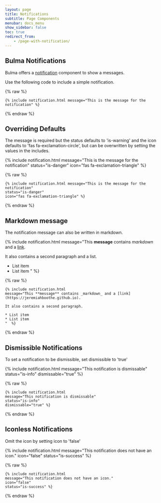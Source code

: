 ```yaml
---
layout: page
title: Notifications
subtitle: Page Components
menubar: docs_menu
show_sidebar: false
toc: true
redirect_from:
    - /page-with-notification/
---
```


## Bulma Notifications

Bulma offers a [notification](https://bulma.io/documentation/elements/notification/) component to show a messages.

Use the following code to include a simple notification. 

{% raw %}
```liquid
{% include notification.html message="This is the message for the notification" %}
```
{% endraw %}

## Overriding Defaults

The message is required but the status defaults to 'is-warning' and the icon defaults to 'fas fa-exclamation-circle', but can be overwritten by setting the values in the includes.

{% include notification.html message="This is the message for the notification" 
status="is-danger" 
icon="fas fa-exclamation-triangle" %}

{% raw %}
```liquid
{% include notification.html message="This is the message for the notification" 
status="is-danger" 
icon="fas fa-exclamation-triangle" %}
```
{% endraw %}

## Markdown message

The notification message can also be written in markdown. 

{% include notification.html 
message="This **message** contains _markdown_ and a [link](https://jeremiahboothe.github.io).

It also contains a second paragraph and a list.

* List item
* List item
"  %}

{% raw %}
```liquid
{% include notification.html 
message="This **message** contains _markdown_ and a [link](https://jeremiahboothe.github.io).

It also contains a second paragraph.

* List item
* List item
"  %}
```
{% endraw %}

## Dismissible Notifications

To set a notification to be dismissible, set dismissible to 'true'

{% include notification.html
message="This notification is dismissable"
status="is-info"
dismissable="true" %}

{% raw %}
```liquid
{% include notification.html
message="This notification is dismissable"
status="is-info"
dismissable="true" %}
```
{% endraw %}

## Iconless Notifications

Omit the icon by setting icon to 'false'

{% include notification.html
message="This notification does not have an icon."
icon="false"
status="is-success" %}

{% raw %}
```liquid
{% include notification.html
message="This notification does not have an icon."
icon="false"
status="is-success" %}
```
{% endraw %}